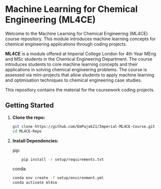 # Machine Learning for Chemical Engineering (ML4CE)

Welcome to the Machine Learning for Chemical Engineering (ML4CE) course repository. This module introduces machine learning concepts for chemical engineering applications through coding projects.

 **ML4CE** is a module offered at Imperial College London for 4th Year MEng and MSc students in the Chemical Engineering Department. The course introduces students to core machine learning concepts and their applications in solving chemical engineering problems. The course is assessed via mini-projects that allow students to apply machine learning and optimisation techniques to chemical engineering case studies.

This repository contains the material for the coursework coding projects.

## Getting Started
1. **Clone the repo:**
   ```bash
   git clone https://github.com/EmPajak21/Imperial-ML4CE-Course.git 
   cd ML4CE-Repo
   ```
2. **Install Dependencies:**

    pip:
    ```bash
        pip install -r setup/requirements.txt
    ```
    conda:
    ```bash
    conda env create -f setup/environment.yml
    conda activate ml4ce
    ```